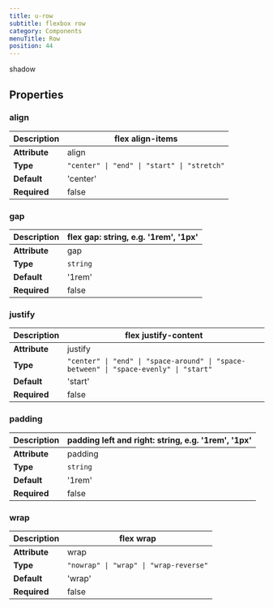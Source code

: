 ```yaml
---
title: u-row
subtitle: flexbox row
category: Components
menuTitle: Row
position: 44
---
```


<badge> shadow </badge>








## Properties

### align
|**Description**|flex align-items|
|---|---|
|**Attribute**|align|
|**Type**|`"center" \| "end" \| "start" \| "stretch"`|
|**Default**|'center'|
|**Required**|false|


### gap
|**Description**|flex gap: string, e.g. '1rem', '1px'|
|---|---|
|**Attribute**|gap|
|**Type**|`string`|
|**Default**|'1rem'|
|**Required**|false|


### justify
|**Description**|flex justify-content|
|---|---|
|**Attribute**|justify|
|**Type**|`"center" \| "end" \| "space-around" \| "space-between" \| "space-evenly" \| "start"`|
|**Default**|'start'|
|**Required**|false|


### padding
|**Description**|padding left and right: string, e.g. '1rem', '1px'|
|---|---|
|**Attribute**|padding|
|**Type**|`string`|
|**Default**|'1rem'|
|**Required**|false|


### wrap
|**Description**|flex wrap|
|---|---|
|**Attribute**|wrap|
|**Type**|`"nowrap" \| "wrap" \| "wrap-reverse"`|
|**Default**|'wrap'|
|**Required**|false|















